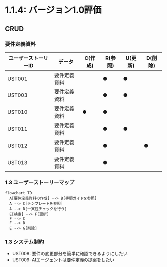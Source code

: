 # 1.1.4: バージョン1.0評価

## CRUD

### 要件定義資料

| ユーザーストーリーID | データ       | C(作成) | R(参照) | U(更新) | D(削除) |
| -------------------- | ------------ | ------- | ------- | ------- | ------- |
| UST001               | 要件定義資料 |         | ●       | ●       |         |
| UST003               | 要件定義資料 |         | ●       | ●       |         |
| UST010               | 要件定義資料 | ●       | ●       |         |         |
| UST011               | 要件定義資料 |         | ●       | ●       |         |
| UST012               | 要件定義資料 |         | ●       |         | ●       |
| UST013               | 要件定義資料 |         | ●       |         |         |

### 1.3 ユーザーストーリーマップ

```mermaid
flowchart TD
  A[要件定義資料の作成] --> B[手順ガイドを参照]
  A --> C[テンプレートを参照]
  A --> D[一貫性チェックを行う]
  E[検索] --> F[更新]
  F --> C
  F --> D
  E --> G[削除]
```

### 1.3 システム制約

- UST008: 要件の変更部分を簡単に確認できるようにしたい
- UST009: AIエージェントは要件定義の提案をしたい
